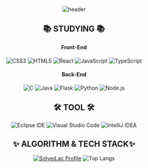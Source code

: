 <div align="center">
  
  ![header](https://capsule-render.vercel.app/api?type=wave&color=auto&height=300&section=header&text=minu0508&fontSize=90)

  ## 📚 STUDYING 📚
    
  #### Front-End
  ![CSS3](https://img.shields.io/badge/CSS3-1572B6.svg?&style=for-the-badge&logo=CSS3&logoColor=white)
  ![HTML5](https://img.shields.io/badge/HTML5-E34F26.svg?&style=for-the-badge&logo=HTML5&logoColor=white)
  ![React](https://img.shields.io/badge/React-61DAFB.svg?&style=for-the-badge&logo=React&logoColor=white)
  ![JavaScript](https://img.shields.io/badge/JavaScript-F7DF1E.svg?&style=for-the-badge&logo=JaveScript&logoColor=white)
  ![TypeScript](https://img.shields.io/badge/TypeScript-3178C6.svg?&style=for-the-badge&logo=TypeScript&logoColor=white)

  #### Back-End
  ![C](https://img.shields.io/badge/C-A8B9CC.svg?&style=for-the-badge&logo=C&logoColor=white)
  ![Java](https://img.shields.io/badge/Java-007396.svg?&style=for-the-badge&logo=Java&logoColor=white)
  ![Flask](https://img.shields.io/badge/Flask-000000.svg?&style=for-the-badge&logo=Flask&logoColor=white)
  ![Python](https://img.shields.io/badge/Python-3776AB.svg?&style=for-the-badge&logo=Python&logoColor=white)
  ![Node.js](https://img.shields.io/badge/Node.js-339933.svg?&style=for-the-badge&logo=Node.js&logoColor=white)
  
  ## 🛠 TOOL 🛠
  ![Eclipse IDE](https://img.shields.io/badge/Eclipse%20IDE-2C2255.svg?&style=for-the-badge&logo=Eclipse%20IDE&logoColor=white)
  ![Visual Studio Code](https://img.shields.io/badge/Visual%20Studio%20Code-007ACC.svg?&style=for-the-badge&logo=Visual%20Studio%20Code&logoColor=white)
  ![IntelliJ IDEA](https://img.shields.io/badge/IntelliJ%20IDEA-000000.svg?&style=for-the-badge&logo=IntelliJ%20IDEA&logoColor=white)
  
  ## ✨ ALGORITHM & TECH STACK✨
  [![Solved.ac Profile](http://mazassumnida.wtf/api/v2/generate_badge?boj=smw508)](https://solved.ac/smw508/)
  ![Top Langs](https://github-readme-stats-git-masterrstaa-rickstaa.vercel.app/api/top-langs/?username=minu0508&layout=compact)

</div>
